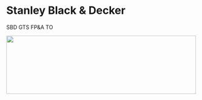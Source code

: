 
# Stanley Black & Decker 


SBD GTS FP&A TO

<img src="https://rstudio.com/wp-content/uploads/2018/10/RStudio-Logo-White.png" width="500" height="155">

